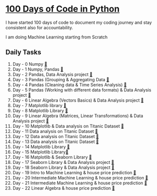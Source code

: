 # [100 Days of Code in Python](https://twitter.com/Param3021/status/1531507810756067328?s=20&t=psaKuMNtRHbSmcQ7QQ0zuQ)
I have started 100 days of code to document my coding journey and stay consistent also for accountability.

I am doing Machine Learning starting from Scratch

## Daily Tasks
1. Day - 0 Numpy [🔗](./Day-0/)
2. Day - 1 Numpy, Pandas [🔗](./Day-1/)
3. Day - 2 Pandas, Data Analysis project [🔗](./Day-2/)
4. Day - 3 Pandas (Grouping & Aggregating Data [🔗](./Day-3/)
5. Day - 4 Pandas (Cleaning data & Time Series Analysis) [🔗](./Day-4/)
6. Day - 5 Pandas (Working with different data formats) & Data Analysis project [🔗](./Day-5/)
7. Day - 6 Linear Algebra (Vectors Basics) & Data Analysis project [🔗](./Day-6/)
8. Day - 7 Matplotlib library [🔗](./Day-7/)
9. Day - 8 Matplotlib Library [🔗](./Day-7/)
10. Day - 9 Linear Algebra (Matrices, Linear Transformations) & Data Analysis project [🔗](./Day-9/)
11. Day - 10 Matplotlib & Data analysis on Titanic Dataset [🔗](./Day-10/)
12. Day - 11 Data analysis on Titanic Dataset [🔗](./Day-11/)
13. Day - 12 Data analysis on Titanic Dataset [🔗](./Day-12/)
14. Day - 13 Data analysis on Titanic Dataset [🔗](./Day-13/)
15. Day - 14 Matplotlib Library [🔗](./Day-14/)
16. Day - 15 Matplotlib Library[🔗](./Day-15/)
17. Day - 16 Matplotlib & Seaborn Library [🔗](./Day-16/)
18. Day - 17 Seaborn Library & Data Analysis project [🔗](./Day-17/)
19. Day - 18 Seaborn Library & Data Analysis project [🔗](./Day-18/)
20. Day - 19 Intro to Machine Learning & house price prediction [🔗](./Day-19/)
21. Day - 20 Intermediate Machine Learning & house price prediction [🔗](./Day-20/)
22. Day - 21 Intermediate Machine Learning & house price prediction [🔗](./Day-21/)
23. Day - 22 Linear Algebra & house price prediction [🔗](./Day-22/)